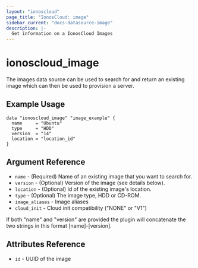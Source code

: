 ```yaml
---
layout: "ionoscloud"
page_title: "IonosCloud: image"
sidebar_current: "docs-datasource-image"
description: |-
  Get information on a IonosCloud Images
---
```


# ionoscloud\_image

The images data source can be used to search for and return an existing image which can then be used to provision a server.

## Example Usage

```hcl
data "ionoscloud_image" "image_example" {
  name     = "Ubuntu"
  type     = "HDD"
  version  = "14"
  location = "location_id"
}
```

## Argument Reference

 * `name` - (Required) Name of an existing image that you want to search for.
 * `version` - (Optional) Version of the image (see details below).
 * `location` - (Optional) Id of the existing image's location.
 * `type` - (Optional) The image type, HDD or CD-ROM.
 * `image_aliases` - Image aliases
 * `cloud_init` - Cloud init compatibility ("NONE" or "V1")

If both "name" and "version" are provided the plugin will concatenate the two strings in this format [name]-[version].

## Attributes Reference

 * `id` - UUID of the image
